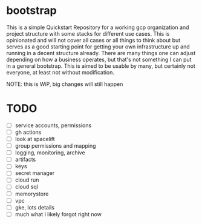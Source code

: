 # bootstrap

This is a simple Quickstart Repository for a working gcp organization and project structure with some stacks for different use cases. This is opinionated and will not cover all cases or all things to think about but serves as a good starting point for getting your own infrastructure up and running in a decent structure already. There are many things one can adjust depending on how a business operates, but that's not something I can put in a general bootstrap. This is aimed to be usable by many, but certainly not everyone, at least not without modification. 

NOTE: this is WiP, big changes will still happen

# TODO

- [ ] service accounts, permissions
- [ ] gh actions
- [ ] look at spacelift
- [ ] group permissions and mapping
- [ ] logging, monitoring, archive
- [ ] artifacts
- [ ] keys
- [ ] secret manager
- [ ] cloud run
- [ ] cloud sql
- [ ] memorystore
- [ ] vpc
- [ ] gke, lots details
- [ ] much what I likely forgot right now
